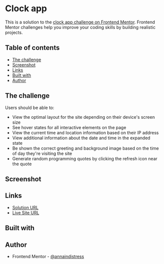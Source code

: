 # Clock app

This is a solution to the [clock app challenge on Frontend Mentor](https://www.frontendmentor.io/challenges/clock-app-LMFaxFwrM). Frontend Mentor challenges help you improve your coding skills by building realistic projects.

## Table of contents

- [The challenge](#the-challenge)
- [Screenshot](#screenshot)
- [Links](#links)
- [Built with](#built-with)
- [Author](#author)

## The challenge

Users should be able to:

- View the optimal layout for the site depending on their device's screen size
- See hover states for all interactive elements on the page
- View the current time and location information based on their IP address
- View additional information about the date and time in the expanded state
- Be shown the correct greeting and background image based on the time of day they're visiting the site
- Generate random programming quotes by clicking the refresh icon near the quote

## Screenshot

## Links

- [Solution URL](https://github.com/annaindistress/frontend-mentor-advice-clock-app)
- [Live Site URL](https://annaindistress.github.io/frontend-mentor-advice-clock-app/)

## Built with

## Author

- Frontend Mentor - [@annaindistress](https://www.frontendmentor.io/profile/annaindistress)
